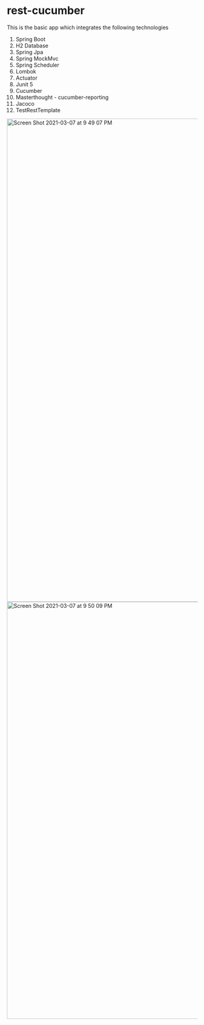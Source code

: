 # rest-cucumber
 
This is the basic app which integrates the following technologies


1. Spring Boot
2. H2 Database
3. Spring Jpa
4. Spring MockMvc
5. Spring Scheduler
6. Lombok
7. Actuator
8. Junit 5
9. Cucumber
10. Masterthought - cucumber-reporting
11. Jacoco
12. TestRestTemplate

<img width="1273" alt="Screen Shot 2021-03-07 at 9 49 07 PM" src="https://user-images.githubusercontent.com/3018113/110268172-3ddee200-7f8f-11eb-9a22-acdeaa8df791.png">

<img width="1099" alt="Screen Shot 2021-03-07 at 9 50 09 PM" src="https://user-images.githubusercontent.com/3018113/110268142-31f32000-7f8f-11eb-9661-326610b243f7.png">
